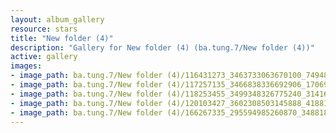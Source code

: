 ```yaml
---
layout: album_gallery
resource: stars
title: "New folder (4)"
description: "Gallery for New folder (4) (ba.tung.7/New folder (4))"
active: gallery
images:
- image_path: ba.tung.7/New folder (4)/116431273_3463733063670100_749489072192966574_n.jpg
- image_path: ba.tung.7/New folder (4)/117257135_3466838336692906_1706923588812874690_n.jpg
- image_path: ba.tung.7/New folder (4)/118253455_3499348326775240_3141613778169423051_n.jpg
- image_path: ba.tung.7/New folder (4)/120103427_3602308503145888_4188167394675758146_n.jpg
- image_path: ba.tung.7/New folder (4)/166267335_295594985260870_3488187529742643094_n.jpg
---
```

